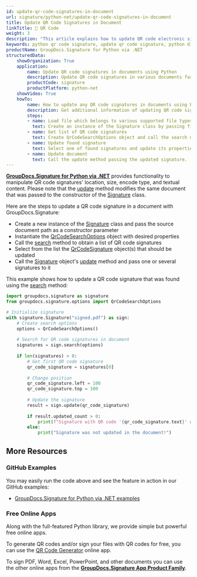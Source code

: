 ```yaml
---
id: update-qr-code-signatures-in-document
url: signature/python-net/update-qr-code-signatures-in-document
title: Update QR Code Signatures in Document
linkTitle: 📝 QR Code
weight: 3
description: "This article explains how to update QR code electronic signatures with GroupDocs.Signature for Python via .NET API."
keywords: python qr code signature, update qr code signature, python digital signature
productName: GroupDocs.Signature for Python via .NET
structuredData:
    showOrganization: True
    application:    
        name: Update QR code signatures in documents using Python    
        description: Update QR code signatures in various documents fast and easily with Python language and GroupDocs.Signature for Python via .NET APIs
        productCode: signature
        productPlatform: python-net 
    showVideo: True
    howTo:
        name: How to update any QR code signatures in documents using Python 
        description: Get additional information of updating QR code signatures in documents with Python
        steps:
        - name: Load file which belongs to various supported file types
          text: Create an instance of the Signature class by passing file path or stream as a constructor parameter.
        - name: Get list of QR code signatures
          text: Create QrCodeSearchOptions object and call the search method with it.
        - name: Update found signature
          text: Select one of found signatures and update its properties as needed.
        - name: Update document
          text: Call the update method passing the updated signature.
---
```

[**GroupDocs.Signature for Python via .NET**](https://products.groupdocs.com/signature/python-net) provides functionality to manipulate QR code signatures' location, size, encode type, and textual content.
Please note that the [update](https://reference.groupdocs.com/signature/python-net/groupdocs.signature/signature/update/) method modifies the same document that was passed to the constructor of the [Signature](https://reference.groupdocs.com/signature/python-net/groupdocs.signature/signature) class.

Here are the steps to update a QR code signature in a document with GroupDocs.Signature:

* Create a new instance of the [Signature](https://reference.groupdocs.com/signature/python-net/groupdocs.signature/signature) class and pass the source document path as a constructor parameter
* Instantiate the [QrCodeSearchOptions](https://reference.groupdocs.com/signature/python-net/groupdocs.signature.options/qrcodesearchoptions) object with desired properties
* Call the [search](https://reference.groupdocs.com/signature/python-net/groupdocs.signature/signature/search) method to obtain a list of QR code signatures
* Select from the list the [QrCodeSignature](https://reference.groupdocs.com/signature/python-net/groupdocs.signature.domain/qrcodesignature) object(s) that should be updated
* Call the [Signature](https://reference.groupdocs.com/signature/python-net/groupdocs.signature/signature) object's [update](https://reference.groupdocs.com/signature/python-net/groupdocs.signature/signature/update/) method and pass one or several signatures to it

This example shows how to update a QR code signature that was found using the [search](https://reference.groupdocs.com/signature/python-net/groupdocs.signature/signature/search) method:

```python
import groupdocs.signature as signature
from groupdocs.signature.options import QrCodeSearchOptions

# Initialize signature
with signature.Signature("signed.pdf") as sign:
    # Create search options
    options = QrCodeSearchOptions()
    
    # Search for QR code signatures in document
    signatures = sign.search(options)
    
    if len(signatures) > 0:
        # Get first QR code signature
        qr_code_signature = signatures[0]
        
        # Change position
        qr_code_signature.left = 100
        qr_code_signature.top = 100
        
        # Update the signature
        result = sign.update(qr_code_signature)
        
        if result.updated_count > 0:
            print(f"Signature with QR code '{qr_code_signature.text}' was updated in the document")
        else:
            print("Signature was not updated in the document!")
```


## More Resources

### GitHub Examples

You may easily run the code above and see the feature in action in our GitHub examples:

* [GroupDocs.Signature for Python via .NET examples](https://github.com/groupdocs-signature/GroupDocs.Signature-for-Python-via-.NET)

### Free Online Apps

Along with the full-featured Python library, we provide simple but powerful free online apps.

To generate QR codes and/or sign your files with QR codes for free, you can use the [QR Code Generator](https://products.groupdocs.app/signature/generate/qrcode) online app.

To sign PDF, Word, Excel, PowerPoint, and other documents you can use the other online apps from the **[GroupDocs.Signature App Product Family](https://products.groupdocs.app/signature/family)**.